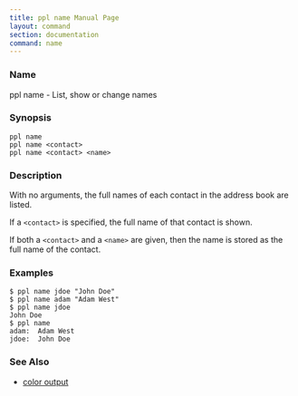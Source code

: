```yaml
---
title: ppl name Manual Page
layout: command
section: documentation
command: name
---
```


### Name

ppl name - List, show or change names

### Synopsis

    ppl name
    ppl name <contact>
    ppl name <contact> <name>

### Description

With no arguments, the full names of each contact in the address book are
listed.

If a `<contact>` is specified, the full name of that contact is shown.

If both a `<contact>` and a `<name>` are given, then the name is stored as the
full name of the contact.

### Examples

    $ ppl name jdoe "John Doe"
    $ ppl name adam "Adam West"
    $ ppl name jdoe
    John Doe
    $ ppl name
    adam:  Adam West
    jdoe:  John Doe

### See Also

* [color output](/documentation/configuration/color_name)
